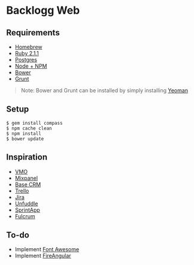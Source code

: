 # Backlogg Web

## Requirements
- [Homebrew](http://brew.sh)
- [Ruby 2.1.1](https://github.com/sstephenson/rbenv#homebrew-on-mac-os-x)
- [Postgres]()
- [Node + NPM](http://nodejs.org)
- [Bower](http://bower.io)
- [Grunt](http://gruntjs.com)

> Note: Bower and Grunt can be installed by simply installing [Yeoman](http://yeoman.io)

## Setup

```
$ gem install compass
$ npm cache clean
$ npm install
$ bower update
```

## Inspiration
- [VMO](https://vwo.com/pricing/)
- [Mixpanel](https://mixpanel.com)
- [Base CRM](https://getbase.com)
- [Trello](http://www.trello.com)
- [Jira](https://www.atlassian.com/software/jira)
- [Unfuddle](https://unfuddle.com)
- [SprintApp](http://www.opensourcerails.com/sprintapp)
- [Fulcrum](http://www.opensourcerails.com/fulcrum)

## To-do
- Implement [Font Awesome](https://github.com/picardy/angular-fontawesome)
- Implement [FireAngular](https://www.firebase.com/docs/web/libraries/angular/index.html)